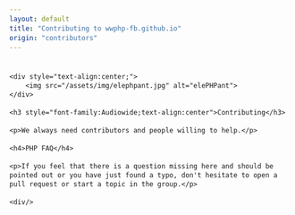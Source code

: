 ```yaml
---
layout: default
title: "Contributing to wwphp-fb.github.io"
origin: "contributors"
---
```

<div class="row" style="padding-top:8px">
    <div class="large-12 columns">

    <div style="text-align:center;">
        <img src="/assets/img/elephpant.jpg" alt="elePHPant">
    </div>

    <h3 style="font-family:Audiowide;text-align:center">Contributing</h3>

    <p>We always need contributors and people willing to help.</p>

    <h4>PHP FAQ</h4>

    <p>If you feel that there is a question missing here and should be pointed out or you have just found a typo, don't hesitate to open a pull request or start a topic in the group.</p>

    <div/>
</div>
